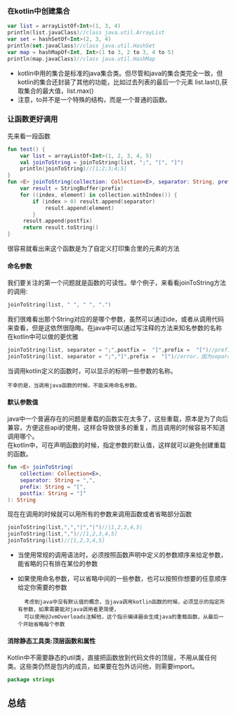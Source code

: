 ### 在kotlin中创建集合
```kotlin
var list = arrayListOf<Int>(1, 3, 4)
println(list.javaClass)//class java.util.ArrayList
var set = hashSetOf<Int>(2, 3, 4)
println(set.javaClass)//class java.util.HashSet
var map = hashMapOf<Int, Int>(1 to 3, 2 to 3, 4 to 5)
println(map.javaClass)//class java.util.HashMap
```
- kotlin中用的集合是标准的java集合类。但尽管和java的集合类完全一致，但kotlin的集合还封装了其他的功能，比如过去列表的最后一个元素 list.last(),获取集合的最大值，list.max()
- 注意，to并不是一个特殊的结构，而是一个普通的函数。
### 让函数更好调用
先来看一段函数
```kotlin
fun test() {
    var list = arrayListOf<Int>(1, 2, 3, 4, 5)
    val joinToString = joinToString(list, ";", "[", "]")
    println(joinToString)//[1;2;3;4;5]
}
fun <E> joinToString(collection: Collection<E>, separator: String, prefix: String, postfix: String): String {
    var result = StringBuffer(prefix)
    for ((index, element) in collection.withIndex()) {
        if (index > 0) result.append(separator)
            result.append(element)
        }
     result.append(postfix)
     return result.toString()
}
```
很容易就看出来这个函数是为了自定义打印集合里的元素的方法
#### 命名参数
 我们要关注的第一个问题就是函数的可读性。举个例子，来看看joinToString方法的调用:
 ```kotlin
 joinToString(list, " ", " ", ".")
 ```
 我们很难看出那个String对应的是哪个参数，虽然可以通过ide，或者从调用代码来查看，但是这依然很隐晦。在java中可以通过写注释的方法来知名参数的名称<br>
 在kotlin中可以做的更优雅
 ```kotlin
joinToString(list, separator = ";",postfix =  "]",prefix =  "[")//prefix和postfix的位置可以调换
joinToString(list, separator = ";","]",prefix =  "[")//error，因为separator已经显示的标明了参数的名称
 ```
当调用kotlin定义的函数时，可以显示的标明一些参数的名称。<br>

    不幸的是，当调用java函数的时候，不能采用命名参数。
#### 默认参数值
java中一个普遍存在的问题是重载的函数实在太多了，这些重载，原本是为了向后兼容，方便这些api的使用，这样会导致很多的重复，而且调用的时候容易不知道调用哪个。<br>
在kotlin中，可在声明函数的时候，指定参数的默认值，这样就可以避免创建重载的函数。
```kotlin
fun <E> joinToString(
    collection: Collection<E>,
    separator: String = ",",
    prefix: String = "[",
    postfix: String = "]"
): String
```
现在在调用的时候就可以用所有的参数来调用函数或者省略部分函数
```kotlin
joinToString(list,",","|","|")//|1,2,3,4,5|
joinToString(list,",")//[1,2,3,4,5]
joinToString(list)//[1,2,3,4,5]
```
- 当使用常规的调用语法时，必须按照函数声明中定义的参数顺序来给定参数，能省略的只有排在某位的参数
- 如果使用命名参数，可以省略中间的一些参数，也可以按照你想要的任意顺序给定你需要的参数

        考虑到java中没有默认值的概念，当java调用kotlin函数的时候，必须显示的指定所有参数，如果需要能对java调用者更简便，
        可以使用@JvmOverloads注解他，这个指示编译器会生成java的重载函数，从最后一个开始省略每个参数
#### 消除静态工具类:顶层函数和属性
Kotlin中不需要静态的util类，直接把函数放到代码文件的顶层，不用从属任何类。这些类仍然是包内的成员，如果要在包外访问他，则需要import。
```kotlin
package strings


```


## 总结
 

